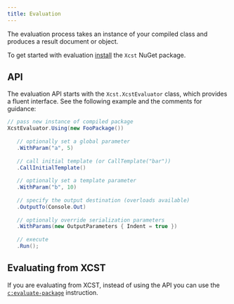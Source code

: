 ```yaml
---
title: Evaluation
---
```


The evaluation process takes an instance of your compiled class and produces a result document or object.

To get started with evaluation [install](installing.html) the `Xcst` NuGet package.

## API

The evaluation API starts with the `Xcst.XcstEvaluator` class, which provides a fluent interface. See the following example and the comments for guidance:

```csharp
// pass new instance of compiled package
XcstEvaluator.Using(new FooPackage())
   
   // optionally set a global parameter
   .WithParam("a", 5)
   
   // call initial template (or CallTemplate("bar"))
   .CallInitialTemplate()
   
   // optionally set a template parameter
   .WithParam("b", 10)
   
   // specify the output destination (overloads available)
   .OutputTo(Console.Out) 
   
   // optionally override serialization parameters
   .WithParams(new OutputParameters { Indent = true }) 
   
   // execute
   .Run();
```

## Evaluating from XCST

If you are evaluating from XCST, instead of using the API you can use the [`c:evaluate-package`](../c/evaluate-package.html) instruction.
